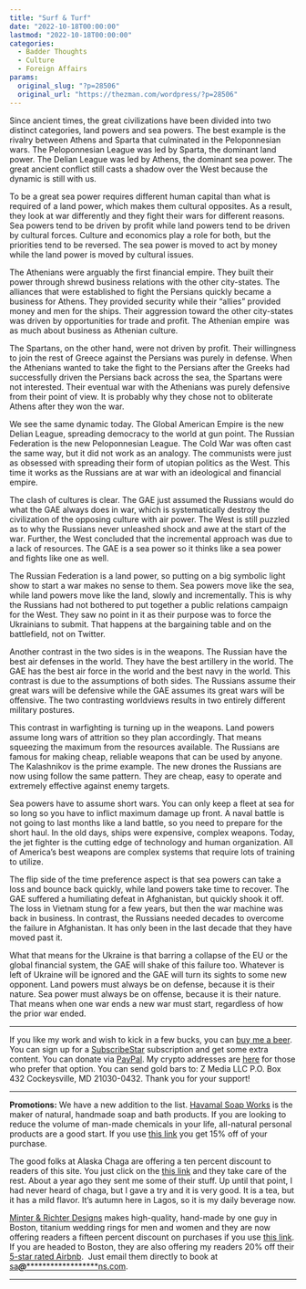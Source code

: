```yaml
---
title: "Surf & Turf"
date: "2022-10-18T00:00:00"
lastmod: "2022-10-18T00:00:00"
categories:
  - Badder Thoughts
  - Culture
  - Foreign Affairs
params:
  original_slug: "?p=28506"
  original_url: "https://thezman.com/wordpress/?p=28506"
---
```


Since ancient times, the great civilizations have been divided into two
distinct categories, land powers and sea powers. The best example is the
rivalry between Athens and Sparta that culminated in the Peloponnesian
wars. The Peloponnesian League was led by Sparta, the dominant land
power. The Delian League was led by Athens, the dominant sea power. The
great ancient conflict still casts a shadow over the West because the
dynamic is still with us.

To be a great sea power requires different human capital than what is
required of a land power, which makes them cultural opposites. As a
result, they look at war differently and they fight their wars for
different reasons. Sea powers tend to be driven by profit while land
powers tend to be driven by cultural forces. Culture and economics play
a role for both, but the priorities tend to be reversed. The sea power
is moved to act by money while the land power is moved by cultural
issues.

The Athenians were arguably the first financial empire. They built their
power through shrewd business relations with the other city-states. The
alliances that were established to fight the Persians quickly became a
business for Athens. They provided security while their “allies”
provided money and men for the ships. Their aggression toward the other
city-states was driven by opportunities for trade and profit. The
Athenian empire  was as much about business as Athenian culture.

The Spartans, on the other hand, were not driven by profit. Their
willingness to join the rest of Greece against the Persians was purely
in defense. When the Athenians wanted to take the fight to the Persians
after the Greeks had successfully driven the Persians back across the
sea, the Spartans were not interested. Their eventual war with the
Athenians was purely defensive from their point of view. It is probably
why they chose not to obliterate Athens after they won the war.

We see the same dynamic today. The Global American Empire is the new
Delian League, spreading democracy to the world at gun point. The
Russian Federation is the new Peloponnesian League. The Cold War was
often cast the same way, but it did not work as an analogy. The
communists were just as obsessed with spreading their form of utopian
politics as the West. This time it works as the Russians are at war with
an ideological and financial empire.

The clash of cultures is clear. The GAE just assumed the Russians would
do what the GAE always does in war, which is systematically destroy the
civilization of the opposing culture with air power. The West is still
puzzled as to why the Russians never unleashed shock and awe at the
start of the war. Further, the West concluded that the incremental
approach was due to a lack of resources. The GAE is a sea power so it
thinks like a sea power and fights like one as well.

The Russian Federation is a land power, so putting on a big symbolic
light show to start a war makes no sense to them. Sea powers move like
the sea, while land powers move like the land, slowly and incrementally.
This is why the Russians had not bothered to put together a public
relations campaign for the West. They saw no point in it as their
purpose was to force the Ukrainians to submit. That happens at the
bargaining table and on the battlefield, not on Twitter.

Another contrast in the two sides is in the weapons. The Russian have
the best air defenses in the world. They have the best artillery in the
world. The GAE has the best air force in the world and the best navy in
the world. This contrast is due to the assumptions of both sides. The
Russians assume their great wars will be defensive while the GAE assumes
its great wars will be offensive. The two contrasting worldviews results
in two entirely different military postures.

This contrast in warfighting is turning up in the weapons. Land powers
assume long wars of attrition so they plan accordingly. That means
squeezing the maximum from the resources available. The Russians are
famous for making cheap, reliable weapons that can be used by anyone.
The Kalashnikov is the prime example. The new drones the Russians are
now using follow the same pattern. They are cheap, easy to operate and
extremely effective against enemy targets.

Sea powers have to assume short wars. You can only keep a fleet at sea
for so long so you have to inflict maximum damage up front. A naval
battle is not going to last months like a land battle, so you need to
prepare for the short haul. In the old days, ships were expensive,
complex weapons. Today, the jet fighter is the cutting edge of
technology and human organization. All of America’s best weapons are
complex systems that require lots of training to utilize.

The flip side of the time preference aspect is that sea powers can take
a loss and bounce back quickly, while land powers take time to recover.
The GAE suffered a humiliating defeat in Afghanistan, but quickly shook
it off. The loss in Vietnam stung for a few years, but then the war
machine was back in business. In contrast, the Russians needed decades
to overcome the failure in Afghanistan. It has only been in the last
decade that they have moved past it.

What that means for the Ukraine is that barring a collapse of the EU or
the global financial system, the GAE will shake of this failure too.
Whatever is left of Ukraine will be ignored and the GAE will turn its
sights to some new opponent. Land powers must always be on defense,
because it is their nature. Sea power must always be on offense, because
it is their nature. That means when one war ends a new war must start,
regardless of how the prior war ended.

------------------------------------------------------------------------

If you like my work and wish to kick in a few bucks, you can
<a href="https://www.buymeacoffee.com/mujolulu" rel="noopener"
target="_blank">buy me a beer</a>. You can sign up for a
<a href="https://www.subscribestar.com/the-z-blog" rel="noopener"
target="_blank">SubscribeStar</a> subscription and get some extra
content. You can donate via <a
href="https://www.paypal.com/donate/?cmd=_s-xclick&amp;hosted_button_id=UDAS2Q8JYA6CN&amp;source=url"
rel="noopener" target="_blank">PayPal</a>. My crypto addresses are
<a href="https://thezman.com/wordpress/?page_id=22713" rel="noopener"
target="_blank">here</a> for those who prefer that option. You can send
gold bars to: Z Media LLC P.O. Box 432 Cockeysville, MD 21030-0432.
Thank you for your support!

------------------------------------------------------------------------

**Promotions:** We have a new addition to the list.
<a href="https://havamalsoapworks.com/" rel="noopener"
target="_blank">Havamal Soap Works</a> is the maker of natural, handmade
soap and bath products. If you are looking to reduce the volume of
man-made chemicals in your life, all-natural personal products are a
good start. If you use
<a href="https://havamalsoapworks.com/discount/ZMAN" rel="noopener"
target="_blank">this link</a> you get 15% off of your purchase.

The good folks at Alaska Chaga are offering a ten percent discount to
readers of this site. You just click on the
<a href="https://alaskachaga.us/discount/ZMAN" rel="noopener noreferrer"
target="_blank">this link</a> and they take care of the rest. About a
year ago they sent me some of their stuff. Up until that point, I had
never heard of chaga, but I gave a try and it is very good. It is a tea,
but it has a mild flavor. It’s autumn here in Lagos, so it is my daily
beverage now.

<a href="https://www.minterandrichterdesigns.com/"
rel="noreferrer nofollow noopener" target="_blank">Minter &amp; Richter
Designs</a> makes high-quality, hand-made by one guy in Boston, titanium
wedding rings for men and women and they are now offering readers a
fifteen percent discount on purchases if you use
<a href="https://www.minterandrichterdesigns.com/discount/ZMAN"
rel="noreferrer nofollow noopener" target="_blank">this link</a>.
<span class="highlight"><span class="colour"><span class="font"><span class="size">If
you are headed to Boston, they are also offering my readers 20% off
their <a
href="https://www.airbnb.com/users/7988017/listings?user_id=7988017&amp;s=3"
rel="noopener noreferrer" target="_blank">5-star rated Airbnb</a>.  Just
email them directly to book at
<a href="mailto:sa***@*********************ns.com"
data-original-string="NJ6zOJEZOZ3Wfg7FyxTrSw==cb7QmndibCq5AmGy5DNAidgaEjvN5C9FJMGBJP3tdY8/CV1XETCnyfGz3eFPa/klcUh"><span
class="apbct-email-encoder"
data-original-string="jtlyaCOrZP37NckCPS5VhQ==cb7VlXwxJtFgp1T6Dh9zdZFzr8r2jdDRxkqOvjG25BoVUkSPVbTYLfNkKSj4HfVWxM8"
title="This contact has been encoded by Anti-Spam by CleanTalk. Click to decode. To finish the decoding make sure that JavaScript is enabled in your browser.">sa<span
class="apbct-blur">***</span>@<span
class="apbct-blur">*********************</span>ns.com</span></a>.</span></span></span></span>

------------------------------------------------------------------------
